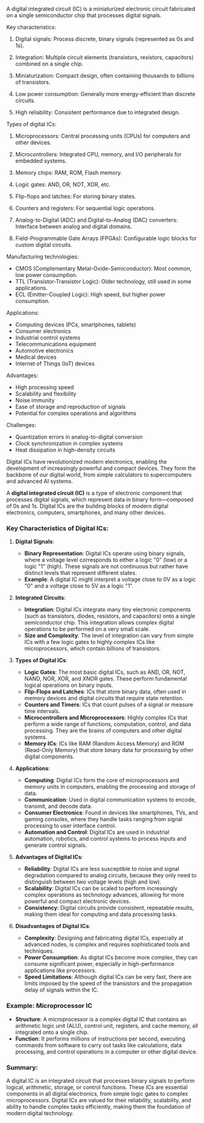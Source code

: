 A digital integrated circuit (IC) is a miniaturized electronic circuit fabricated on a single semiconductor chip that processes digital signals.

Key characteristics:

1. Digital signals: Process discrete, binary signals (represented as 0s and 1s).

2. Integration: Multiple circuit elements (transistors, resistors, capacitors) combined on a single chip.

3. Miniaturization: Compact design, often containing thousands to billions of transistors.

4. Low power consumption: Generally more energy-efficient than discrete circuits.

5. High reliability: Consistent performance due to integrated design.

Types of digital ICs:

1. Microprocessors: Central processing units (CPUs) for computers and other devices.

2. Microcontrollers: Integrated CPU, memory, and I/O peripherals for embedded systems.

3. Memory chips: RAM, ROM, Flash memory.

4. Logic gates: AND, OR, NOT, XOR, etc.

5. Flip-flops and latches: For storing binary states.

6. Counters and registers: For sequential logic operations.

7. Analog-to-Digital (ADC) and Digital-to-Analog (DAC) converters: Interface between analog and digital domains.

8. Field-Programmable Gate Arrays (FPGAs): Configurable logic blocks for custom digital circuits.

Manufacturing technologies:

- CMOS (Complementary Metal-Oxide-Semiconductor): Most common, low power consumption.
- TTL (Transistor-Transistor Logic): Older technology, still used in some applications.
- ECL (Emitter-Coupled Logic): High speed, but higher power consumption.

Applications:

- Computing devices (PCs, smartphones, tablets)
- Consumer electronics
- Industrial control systems
- Telecommunications equipment
- Automotive electronics
- Medical devices
- Internet of Things (IoT) devices

Advantages:

- High processing speed
- Scalability and flexibility
- Noise immunity
- Ease of storage and reproduction of signals
- Potential for complex operations and algorithms

Challenges:

- Quantization errors in analog-to-digital conversion
- Clock synchronization in complex systems
- Heat dissipation in high-density circuits

Digital ICs have revolutionized modern electronics, enabling the development of increasingly powerful and compact devices. They form the backbone of our digital world, from simple calculators to supercomputers and advanced AI systems.

A **digital integrated circuit (IC)** is a type of electronic component that processes digital signals, which represent data in binary form—composed of 0s and 1s. Digital ICs are the building blocks of modern digital electronics,  computers, smartphones, and many other devices.

### Key Characteristics of Digital ICs:

1. **Digital Signals**:
   - **Binary Representation**: Digital ICs operate using binary signals, where a voltage level corresponds to either a logic "0" (low) or a logic "1" (high). These signals are not continuous but rather have distinct levels that represent different states.
   - **Example**: A digital IC might interpret a voltage close to 0V as a logic "0" and a voltage close to 5V as a logic "1".

2. **Integrated Circuits**:
   - **Integration**: Digital ICs integrate many tiny electronic components (such as transistors, diodes, resistors, and capacitors) onto a single semiconductor chip. This integration allows complex digital operations to be performed on a very small scale.
   - **Size and Complexity**: The level of integration can vary from simple ICs with a few logic gates to highly complex ICs like microprocessors, which contain billions of transistors.

3. **Types of Digital ICs**:
   - **Logic Gates**: The most basic digital ICs, such as AND, OR, NOT, NAND, NOR, XOR, and XNOR gates. These perform fundamental logical operations on binary inputs.
   - **Flip-Flops and Latches**: ICs that store binary data, often used in memory devices and digital circuits that require state retention.
   - **Counters and Timers**: ICs that count pulses of a signal or measure time intervals.
   - **Microcontrollers and Microprocessors**: Highly complex ICs that perform a wide range of functions,  computation, control, and data processing. They are the brains of computers and other digital systems.
   - **Memory ICs**: ICs like RAM (Random Access Memory) and ROM (Read-Only Memory) that store binary data for processing by other digital components.

4. **Applications**:
   - **Computing**: Digital ICs form the core of microprocessors and memory units in computers, enabling the processing and storage of data.
   - **Communication**: Used in digital communication systems to encode, transmit, and decode data.
   - **Consumer Electronics**: Found in devices like smartphones, TVs, and gaming consoles, where they handle tasks ranging from signal processing to user interface control.
   - **Automation and Control**: Digital ICs are used in industrial automation, robotics, and control systems to process inputs and generate control signals.

5. **Advantages of Digital ICs**:
   - **Reliability**: Digital ICs are less susceptible to noise and signal degradation compared to analog circuits, because they only need to distinguish between two voltage levels (high and low).
   - **Scalability**: Digital ICs can be scaled to perform increasingly complex operations as technology advances, allowing for more powerful and compact electronic devices.
   - **Consistency**: Digital circuits provide consistent, repeatable results, making them ideal for computing and data processing tasks.

6. **Disadvantages of Digital ICs**:
   - **Complexity**: Designing and fabricating digital ICs, especially at advanced nodes, is complex and requires sophisticated tools and techniques.
   - **Power Consumption**: As digital ICs become more complex, they can consume significant power, especially in high-performance applications like processors.
   - **Speed Limitations**: Although digital ICs can be very fast, there are limits imposed by the speed of the transistors and the propagation delay of signals within the IC.

### Example: Microprocessor IC
- **Structure**: A microprocessor is a complex digital IC that contains an arithmetic logic unit (ALU), control unit, registers, and cache memory, all integrated onto a single chip.
- **Function**: It performs millions of instructions per second, executing commands from software to carry out tasks like calculations, data processing, and control operations in a computer or other digital device.

### Summary:
A digital IC is an integrated circuit that processes binary signals to perform logical, arithmetic, storage, or control functions. These ICs are essential components in all digital electronics, from simple logic gates to complex microprocessors. Digital ICs are valued for their reliability, scalability, and ability to handle complex tasks efficiently, making them the foundation of modern digital technology.
